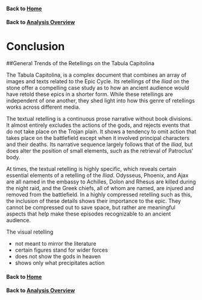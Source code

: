 #### Back to [Home](https://brclar15.github.io/tabulaCapitolina/)
#### Back to [Analysis Overview](analysisPage.md)


# Conclusion

##General Trends of the Retellings on the Tabula Capitolina

The Tabula Capitolina, is a complex document that combines an array of images and texts related to the Epic Cycle. Its retellings of the *Iliad* on the stone offer a compelling case study as to how an ancient audience would have retold these epics in a shorter form. While these retellings are independent of one another, they shed light into how this genre of retellings works across different media.

The textual retelling is a continuous prose narrative without book divisions. It almost entirely excludes the actions of the gods, and rejects events that do not take place on the Trojan plain. It shows a tendency to omit action that takes place on the battlefield except when it involved principal characters and their deaths. Its narrative sequence largely follows that of the *Iliad*, but does alter the position of small elements, such as the retrieval of Patroclus' body.

At times, the textual retelling is highly specific, which reveals certain essential elements of a retelling of the *Iliad*. Odysseus, Phoenix, and Ajax are all named in the embassy to Achilles, Dolon and Rhesus are killed during the night raid, and the Greek chiefs, all of whom are named, are injured and removed from the battlefield. In a highly compressed retelling such as this, the inclusion of these details shows their importance to the epic. They cannot be compressed out to save space, but rather are meaningful aspects that help make these episodes recognizable to an ancient audience. 

The visual retelling 

- not meant to mirror the literature
- certain figures stand for wider forces
- does not show the gods in heaven
- shows only what precipitates action






#### Back to [Home](https://brclar15.github.io/tabulaCapitolina/)
#### Back to [Analysis Overview](analysisPage.md)

